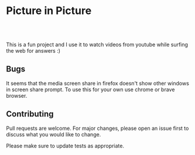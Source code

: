 <h1>Picture in Picture</h1>
<div>
  <img src="" />
</div>
</br></br>
<p>This is a fun project and I use it to watch videos from youtube while surfing the web for answers :)</p>

## Bugs

It seems that the media screen share in firefox doesn't show other windows in screen share prompt. To use this for your own
use chrome or brave browser.

## Contributing

Pull requests are welcome. For major changes, please open an issue first to discuss what you would like to change.

Please make sure to update tests as appropriate.
